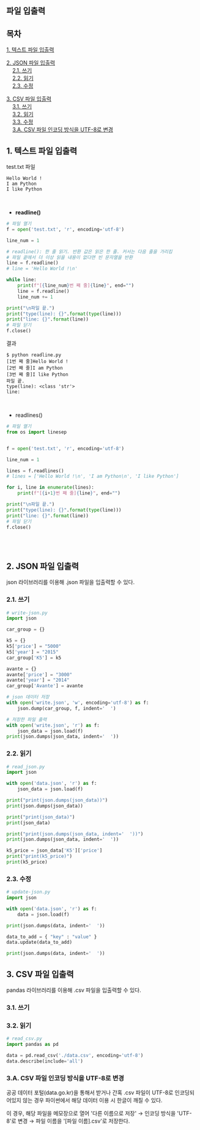 ## 파일 입출력

## 목차
<p>

[1. 텍스트 파일 입출력](#1-텍스트-파일-입출력)
</p>
<p>

[2. JSON 파일 입출력](#2-JSON-파일-입출력)<br>
&nbsp; &nbsp; [2.1. 쓰기](#21-쓰기)<br>
&nbsp; &nbsp; [2.2. 읽기](#22-쓰기)<br>
&nbsp; &nbsp; [2.3. 수정](#23-수정)<br>
</p>
<p>

[3. CSV 파일 입출력](#3-csv-파일-입출력)<br>
&nbsp; &nbsp; [3.1. 쓰기](#31-쓰기)<br>
&nbsp; &nbsp; [3.2. 읽기](#32-쓰기)<br>
&nbsp; &nbsp; [3.3. 수정](#33-수정)<br>
&nbsp; &nbsp; [3.A. CSV 파일 인코딩 방식을 UTF-8로 변경](#3a-csv-파일-인코딩-방식을-utf-8로-변경)
</p>

## 1. 텍스트 파일 입출력
<p>

test.txt 파일
```
Hello World !
I am Python
I like Python
```
</p>

<br>

<p>

- **readline()**
```python
# 파일 열기
f = open('test.txt', 'r', encoding='utf-8')

line_num = 1

# readline(): 한 줄 읽기. 반환 값은 읽은 한 줄. 커서는 다음 줄을 가리킴
# 파일 끝에서 더 이상 읽을 내용이 없다면 빈 문자열을 반환
line = f.readline()
# line = 'Hello World !\n'

while line:
    print(f"[{line_num}번 째 줄]{line}", end="")
    line = f.readline()
    line_num += 1

print("\n파일 끝.")
print("type(line): {}".format(type(line)))
print("line: {}".format(line))
# 파일 닫기
f.close()
```
</p>
<p>

결과
```
$ python readline.py
[1번 째 줄]Hello World !
[2번 째 줄]I am Python
[3번 째 줄]I like Python
파일 끝.
type(line): <class 'str'>
line:
```
</p>

<br>

<p>

- readlines()
```python
# 파일 열기
from os import linesep


f = open('test.txt', 'r', encoding='utf-8')

line_num = 1

lines = f.readlines()
# lines = ['Hello World !\n', 'I am Python\n', 'I like Python']

for i, line in enumerate(lines):
    print(f"[{i+1}번 째 줄]{line}", end="")

print("\n파일 끝.")
print("type(line): {}".format(type(line)))
print("line: {}".format(line))
# 파일 닫기
f.close()
```
</p>

<br><br>

## 2. JSON 파일 입출력
<p>json 라이브러리를 이용해 .json 파일을 입출력할 수 있다.</p>

### 2.1. 쓰기

<p>

```python
# write-json.py
import json

car_group = {}

k5 = {}
k5['price'] = "5000"
k5['year'] = "2015"
car_group['K5'] = k5

avante = {}
avante['price'] = "3000"
avante['year'] = "2014"
car_group['Avante'] = avante

# json 데이터 저장
with open('write.json', 'w', encoding='utf-8') as f:
    json.dump(car_group, f, indent='  ')

# 저장한 파일 출력
with open('write.json', 'r') as f:
    json_data = json.load(f)
print(json.dumps(json_data, indent='  '))
```
</p>

### 2.2. 읽기
<p>

```python
# read_json.py
import json

with open('data.json', 'r') as f:
    json_data = json.load(f)

print("print(json.dumps(json_data))")
print(json.dumps(json_data))

print("print(json_data)")
print(json_data)

print("print(json.dumps(json_data, indent='  '))")
print(json.dumps(json_data, indent='  '))

k5_price = json_data['K5']['price']
print("print(k5_price)")
print(k5_price)
```
</p>

### 2.3. 수정
<p>

```python
# update-json.py
import json

with open('data.json', 'r') as f:
    data = json.load(f)

print(json.dumps(data, indent='  '))

data_to_add = { "key" : "value" }
data.update(data_to_add)

print(json.dumps(data, indent='  '))
```
</p>

## 3. CSV 파일 입출력
<p>pandas 라이브러리를 이용해 .csv 파일을 입출력할 수 있다.</p>


### 3.1. 쓰기

### 3.2. 읽기
```python
# read_csv.py
import pandas as pd

data = pd.read_csv('./data.csv', encoding='utf-8')
data.describe(include='all')
```

### 3.A. CSV 파일 인코딩 방식을 UTF-8로 변경
<p>공공 데이터 포털(data.go.kr)을 통해서 받거나 간혹 .csv 파일이 UTF-8로 인코딩되어있지 않는 경우 파이썬에서 해당 데이터 이용 시 한글이 깨질 수 있다.</p>
<p>이 경우, 해당 파일을 메모장으로 열어 '다른 이름으로 저장' → 인코딩 방식을 'UTF-8'로 변경 → 파일 이름을 '[파일 이름].csv'로 저장한다.</p>